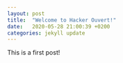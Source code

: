 ```yaml
---
layout: post
title:  "Welcome to Hacker Ouvert!"
date:   2020-05-28 21:00:39 +0200
categories: jekyll update
---
```


This is a first post!
